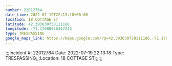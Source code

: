 ```yaml
---
number: 22012764
date_time: 2022-07-19T22:13:18+00:00
location: 18 COTTAGE ST
latitude: 42.393630758111186
longitude: -71.17088956347243
type: TRESPASSING
google_maps_link: https://maps.google.com/?q=42.393630758111186,-71.17088956347243
---
```


;;;Incident #: 22012764  Date: 2022-07-19 22:13:18   Type: TRESPASSING;;;Location: 18 COTTAGE ST;;;;;;
